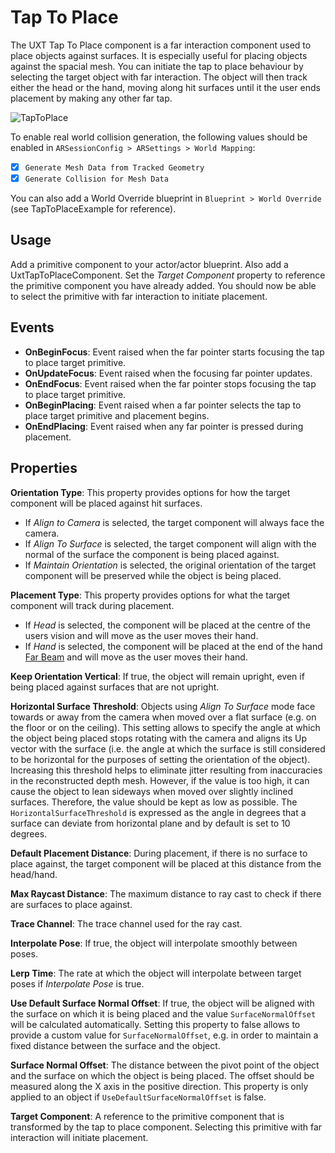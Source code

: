 # Tap To Place

The UXT Tap To Place component is a far interaction component used to place objects against surfaces. It is especially useful for placing objects against the spacial mesh. You can initiate the tap to place behaviour by selecting the target object with far interaction. The object will then track either the head or the hand, moving along hit surfaces until it the user ends placement by making any other far tap.

![TapToPlace](Images/TapToPlace.gif)

To enable real world collision generation, the following values should be enabled in `ARSessionConfig > ARSettings > World Mapping`:

- [x] `Generate Mesh Data from Tracked Geometry`
- [x] `Generate Collision for Mesh Data`

You can also add a World Override blueprint in `Blueprint > World Override` (see TapToPlaceExample for reference).

## Usage

Add a primitive component to your actor/actor blueprint. Also add a UxtTapToPlaceComponent. Set the _Target Component_ property to reference the primitive component you have already added. You should now be able to select the primitive with far interaction to initiate placement.

## Events

- **OnBeginFocus**: Event raised when the far pointer starts focusing the tap to place target primitive.
- **OnUpdateFocus**: Event raised when the focusing far pointer updates.
- **OnEndFocus**: Event raised when the far pointer stops focusing the tap to place target primitive.
- **OnBeginPlacing**: Event raised when a far pointer selects the tap to place target primitive and placement begins.
- **OnEndPlacing**: Event raised when any far pointer is pressed during placement. 

## Properties

**Orientation Type**: This property provides options for how the target component will be placed against hit surfaces.
- If _Align to Camera_ is selected, the target component will always face the camera.
- If _Align To Surface_ is selected, the target component will align with the normal of the surface the component is being placed against.
- If _Maintain Orientation_ is selected, the original orientation of the target component will be preserved while the object is being placed.

**Placement Type**: This property provides options for what the target component will track during placement.
- If _Head_ is selected, the component will be placed at the centre of the users vision and will move as the user moves their hand.
- If _Hand_ is selected, the component will be placed at the end of the hand [Far Beam](FarBeam.md) and will move as the user moves their hand.

**Keep Orientation Vertical**: If true, the object will remain upright, even if being placed against surfaces that are not upright.

**Horizontal Surface Threshold**: Objects using _Align To Surface_ mode face towards or away from the camera when moved over a flat surface (e.g. on the floor or on the ceiling). This setting allows to specify the angle at which the object being placed stops rotating with the camera and aligns its Up vector with the surface (i.e. the angle at which the surface is still considered to be horizontal for the purposes of setting the orientation of the object). Increasing this threshold helps to eliminate jitter resulting from inaccuracies in the reconstructed depth mesh. However, if the value is too high, it can cause the object to lean sideways when moved over slightly inclined surfaces. Therefore, the value should be kept as low as possible. The `HorizontalSurfaceThreshold` is expressed as the angle in degrees that a surface can deviate from horizontal plane and by default is set to 10 degrees.

**Default Placement Distance**: During placement, if there is no surface to place against, the target component will be placed at this distance from the head/hand.

**Max Raycast Distance**: The maximum distance to ray cast to check if there are surfaces to place against.

**Trace Channel**: The trace channel used for the ray cast.

**Interpolate Pose**: If true, the object will interpolate smoothly between poses.

**Lerp Time**: The rate at which the object will interpolate between target poses if _Interpolate Pose_ is true.

**Use Default Surface Normal Offset**: If true, the object will be aligned with the surface on which it is being placed and the value `SurfaceNormalOffset` will be calculated automatically. Setting this property to false allows to provide a custom value for `SurfaceNormalOffset`, e.g. in order to maintain a fixed distance between the surface and the object.

**Surface Normal Offset**: The distance between the pivot point of the object and the surface on which the object is being placed. The offset should be measured along the X axis in the positive direction. This property is only applied to an object if `UseDefaultSurfaceNormalOffset` is false.

**Target Component**: A reference to the primitive component that is transformed by the tap to place component. Selecting this primitive with far interaction will initiate placement.


